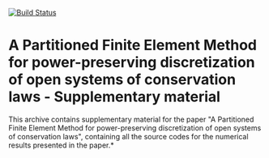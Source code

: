 [![Build Status](https://travis-ci.org/flavioluiz/PFEM-article-supplementary-material?branch=master)](https://travis-ci.org/flavioluiz/PFEM-article-supplementary-material)

# A Partitioned Finite Element Method for power-preserving discretization of open systems of conservation laws - Supplementary material
This archive contains supplementary material for the paper "A Partitioned Finite Element Method for power-preserving discretization of open systems of conservation laws", containing all the source codes for the numerical results presented in the paper.*
